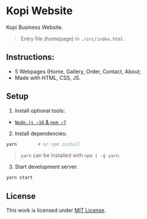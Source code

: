 # Kopi Website

Kopi Business Website.

> Entry file (homepage) in `./src/index.html`.

## Instructions:

- 5 Webpages (Home, Gallery, Order, Contact, About;
- Made with HTML, CSS, JS.

## Setup

1. Install optional tools:

- [`Node.js ~16` & `npm ~7`](https://nodejs.org)


2. Install dependencies:

```sh
yarn        # or npm install
```

> `yarn` can be installed with `npm i -g yarn`.

3. Start development server.
   
```sh
yarn start 
```

## License

This work is licensed under [MIT License](./LICENSE).
